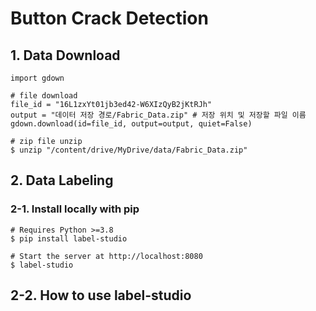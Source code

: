 # Button Crack Detection

## 1. Data Download

    import gdown

    # file download
    file_id = "16L1zxYt01jb3ed42-W6XIzQyB2jKtRJh"
    output = "데이터 저장 경로/Fabric_Data.zip" # 저장 위치 및 저장할 파일 이름
    gdown.download(id=file_id, output=output, quiet=False)

    # zip file unzip
    $ unzip "/content/drive/MyDrive/data/Fabric_Data.zip"

## 2. Data Labeling
### 2-1. Install locally with pip

    # Requires Python >=3.8
    $ pip install label-studio

    # Start the server at http://localhost:8080
    $ label-studio

## 2-2. How to use label-studio